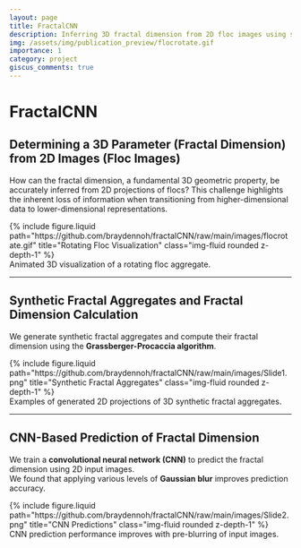 ```yaml
---
layout: page
title: FractalCNN
description: Inferring 3D fractal dimension from 2D floc images using synthetic datasets and CNNs
img: /assets/img/publication_preview/flocrotate.gif
importance: 1
category: project
giscus_comments: true
---
```


# FractalCNN

## Determining a 3D Parameter (Fractal Dimension) from 2D Images (Floc Images)

How can the fractal dimension, a fundamental 3D geometric property, be accurately inferred from 2D projections of flocs? This challenge highlights the inherent loss of information when transitioning from higher-dimensional data to lower-dimensional representations.

<div class="row justify-content-sm-center">
  <div class="col-sm-10 mt-3 mt-md-0">
    {% include figure.liquid path="https://github.com/braydennoh/fractalCNN/raw/main/images/flocrotate.gif" title="Rotating Floc Visualization" class="img-fluid rounded z-depth-1" %}
  </div>
</div>
<div class="caption">
  Animated 3D visualization of a rotating floc aggregate.
</div>

---

## Synthetic Fractal Aggregates and Fractal Dimension Calculation

We generate synthetic fractal aggregates and compute their fractal dimension using the **Grassberger-Procaccia algorithm**.

<div class="row justify-content-sm-center">
  <div class="col-sm-10 mt-3 mt-md-0">
    {% include figure.liquid path="https://github.com/braydennoh/fractalCNN/raw/main/images/Slide1.png" title="Synthetic Fractal Aggregates" class="img-fluid rounded z-depth-1" %}
  </div>
</div>
<div class="caption">
  Examples of generated 2D projections of 3D synthetic fractal aggregates.
</div>

---

## CNN-Based Prediction of Fractal Dimension

We train a **convolutional neural network (CNN)** to predict the fractal dimension using 2D input images.  
We found that applying various levels of **Gaussian blur** improves prediction accuracy.

<div class="row justify-content-sm-center">
  <div class="col-sm-10 mt-3 mt-md-0">
    {% include figure.liquid path="https://github.com/braydennoh/fractalCNN/raw/main/images/Slide2.png" title="CNN Predictions" class="img-fluid rounded z-depth-1" %}
  </div>
</div>
<div class="caption">
  CNN prediction performance improves with pre-blurring of input images.
</div>
